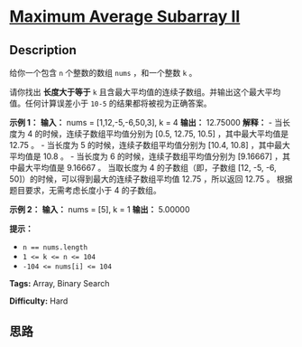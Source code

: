# [Maximum Average Subarray II][title]

## Description

给你一个包含 `n` 个整数的数组 `nums` ，和一个整数 `k` 。

请你找出 **长度大于等于** `k` 且含最大平均值的连续子数组。并输出这个最大平均值。任何计算误差小于 `10-5` 的结果都将被视为正确答案。

**示例 1：**
            **输入：** nums = [1,12,-5,-6,50,3], k = 4    **输出：** 12.75000    **解释：** - 当长度为 4 的时候，连续子数组平均值分别为 [0.5, 12.75, 10.5] ，其中最大平均值是 12.75 。    - 当长度为 5 的时候，连续子数组平均值分别为 [10.4, 10.8] ，其中最大平均值是 10.8 。    - 当长度为 6 的时候，连续子数组平均值分别为 [9.16667] ，其中最大平均值是 9.16667 。    当取长度为 4 的子数组（即，子数组 [12, -5, -6, 50]）的时候，可以得到最大的连续子数组平均值 12.75 ，所以返回 12.75 。    根据题目要求，无需考虑长度小于 4 的子数组。    

**示例 2：**
            **输入：** nums = [5], k = 1    **输出：** 5.00000    

**提示：**

  * `n == nums.length`
  * `1 <= k <= n <= 104`
  * `-104 <= nums[i] <= 104`


**Tags:** Array, Binary Search

**Difficulty:** Hard

## 思路

[title]: https://leetcode-cn.com/problems/maximum-average-subarray-ii

